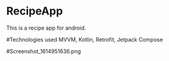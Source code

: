 # RecipeApp
This is a recipe app for android. 

#Technologies used
MVVM, Kotlin, Retrofit, Jetpack Compose

#Screenshot_1614951636.png
